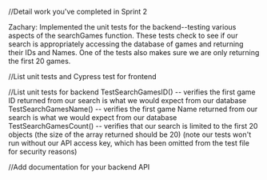 //Detail work you've completed in Sprint 2

Zachary:
Implemented the unit tests for the backend--testing various aspects of the searchGames function. These tests
check to see if our search is appropriately accessing the database of games and returning their IDs and Names.
One of the tests also makes sure we are only returning the first 20 games.

//List unit tests and Cypress test for frontend

//List unit tests for backend
TestSearchGamesID() -- verifies the first game ID returned from our search is what we would expect from our database
TestSearchGamesName() -- verifies the first game Name returned from our search is what we would expect from our database
TestSearchGamesCount() -- verifies that our search is limited to the first 20 objects (the size of the array returned should be 20)
(note our tests won't run without our API access key, which has been omitted from the test file for security reasons)

//Add documentation for your backend API 
